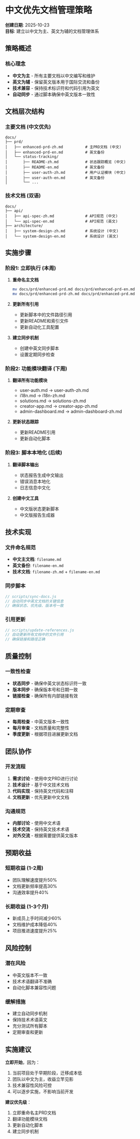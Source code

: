 # 中文优先文档管理策略

**创建日期**: 2025-10-23  
**目标**: 建立以中文为主、英文为辅的文档管理体系

## 策略概述

### 核心理念
- **中文为主** - 所有主要文档以中文编写和维护
- **英文为辅** - 保留英文版本用于国际交流和备份
- **技术兼容** - 保持技术标识符和代码引用为英文
- **自动同步** - 通过脚本确保中英文版本一致性

## 文档层次结构

### 主要文档 (中文优先)
```
docs/
├── prd/
│   ├── enhanced-prd-zh.md          # 主PRD文档 (中文)
│   ├── enhanced-prd-en.md          # 英文备份
│   └── status-tracking/
│       ├── README-zh.md            # 状态跟踪概览 (中文)
│       ├── README-en.md            # 英文备份
│       ├── user-auth-zh.md         # 用户认证模块 (中文)
│       ├── user-auth-en.md         # 英文备份
│       └── ...
```

### 技术文档 (双语)
```
docs/
├── api/
│   ├── api-spec-zh.md              # API规范 (中文)
│   └── api-spec-en.md              # API规范 (英文)
├── architecture/
│   ├── system-design-zh.md         # 系统设计 (中文)
│   └── system-design-en.md         # 系统设计 (英文)
```

## 实施步骤

### 阶段1: 立即执行 (本周)
1. **重命名主文档**
   ```bash
   mv docs/prd/enhanced-prd.md docs/prd/enhanced-prd-en.md
   mv docs/prd/enhanced-prd-zh.md docs/prd/enhanced-prd.md
   ```

2. **更新所有引用**
   - 更新脚本中的文件路径引用
   - 更新README和索引文件
   - 更新自动化工具配置

3. **建立同步机制**
   - 创建中英文同步脚本
   - 设置定期同步检查

### 阶段2: 功能模块翻译 (下周)
1. **翻译所有功能模块**
   - user-auth.md → user-auth-zh.md
   - i18n.md → i18n-zh.md
   - solutions.md → solutions-zh.md
   - creator-app.md → creator-app-zh.md
   - admin-dashboard.md → admin-dashboard-zh.md

2. **更新状态跟踪**
   - 更新README引用
   - 更新自动化脚本

### 阶段3: 脚本本地化 (后续)
1. **翻译脚本输出**
   - 状态报告生成中文输出
   - 错误消息本地化
   - 日志信息中文化

2. **创建中文工具**
   - 中文版状态更新脚本
   - 中文版报告生成器

## 技术实现

### 文件命名规范
- **中文主文档**: `filename.md`
- **英文备份**: `filename-en.md`
- **技术文档**: `filename-zh.md` + `filename-en.md`

### 同步脚本
```javascript
// scripts/sync-docs.js
// 自动同步中英文文档的关键信息
// 确保状态、优先级、版本号一致
```

### 引用更新
```javascript
// scripts/update-references.js
// 自动更新所有文档中的文件引用
// 确保链接和路径正确
```

## 质量控制

### 一致性检查
- **状态同步** - 确保中英文状态标识符一致
- **版本同步** - 确保版本号和日期一致
- **链接检查** - 确保所有内部链接有效

### 定期审查
- **每周检查** - 中英文版本一致性
- **每月审查** - 文档质量和完整性
- **季度更新** - 根据项目进展更新文档

## 团队协作

### 开发流程
1. **需求讨论** - 使用中文PRD进行讨论
2. **技术设计** - 基于中文技术文档
3. **代码实现** - 保持英文代码和注释
4. **文档更新** - 优先更新中文文档

### 沟通规范
- **内部讨论** - 使用中文术语
- **技术交流** - 保持英文技术术语
- **对外交流** - 根据需要提供英文版本

## 预期收益

### 短期收益 (1-2周)
- 团队理解速度提升50%
- 文档更新频率提高30%
- 沟通效率提升40%

### 长期收益 (1-3个月)
- 新成员上手时间减少60%
- 文档维护成本降低40%
- 项目推进速度提升25%

## 风险控制

### 潜在风险
- 中英文版本不一致
- 技术术语翻译不准确
- 自动化脚本兼容性问题

### 缓解措施
- 建立自动同步机制
- 保持技术术语英文
- 充分测试所有脚本
- 定期审查和更新

## 实施建议

**立即开始**，因为：
1. 当前项目处于早期阶段，迁移成本低
2. 团队以中文为主，收益立竿见影
3. 技术兼容性风险可控
4. 可以逐步实施，不影响当前开发

**建议优先级**：
1. 立即重命名主PRD文档
2. 翻译功能模块文档
3. 更新自动化脚本
4. 建立同步机制
